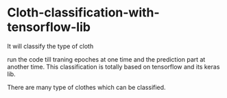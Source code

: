 # Cloth-classification-with-tensorflow-lib
It will classify the type of cloth

run the code till traning epoches at one time and
the prediction part at another time.
   This classification is totally based on tensorflow and its keras lib.
  
 There are many type of clothes which can be classified.
